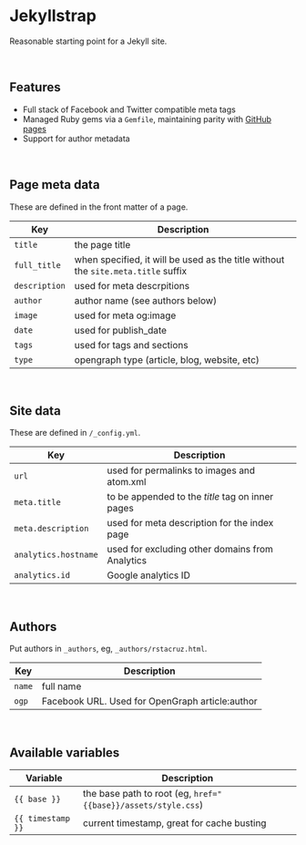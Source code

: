 # Jekyllstrap

Reasonable starting point for a Jekyll site.

<br>

## Features

* Full stack of Facebook and Twitter compatible meta tags
* Managed Ruby gems via a `Gemfile`, maintaining parity with [GitHub pages](http://pages.github.com)
* Support for author metadata

<br>

## Page meta data

These are defined in the front matter of a page.

| Key | Description |
|-----|-------------|
| `title` | the page title |
| `full_title` | when specified, it will be used as the title without the `site.meta.title` suffix |
| `description` | used for meta descrpitions |
| `author` | author name (see authors below) |
| `image` | used for meta og:image |
| `date` | used for publish_date |
| `tags` | used for tags and sections |
| `type` | opengraph type (article, blog, website, etc) |

<br>

## Site data

These are defined in `/_config.yml`.

| Key | Description |
|-----|-------------|
| `url` | used for permalinks to images and atom.xml |
| `meta.title` | to be appended to the *title* tag on inner pages |
| `meta.description` | used for meta description for the index page |
| `analytics.hostname` | used for excluding other domains from Analytics |
| `analytics.id` | Google analytics ID |

<br>

## Authors

Put authors in `_authors`, eg, `_authors/rstacruz.html`.

| Key | Description |
|-----|-------------|
| `name` | full name |
| `ogp` | Facebook URL. Used for OpenGraph article:author |

<br>

## Available variables

| Variable | Description |
|----------|-------------|
| `{{ base }}` | the base path to root (eg, `href="{{base}}/assets/style.css`)
| `{{ timestamp }}` | current timestamp, great for cache busting |
